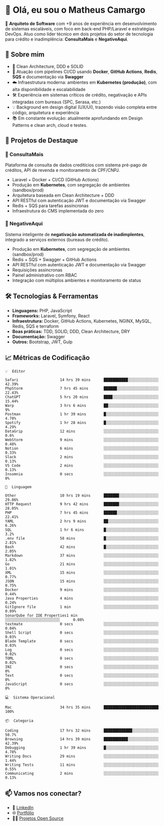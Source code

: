# 👋 Olá, eu sou o Matheus Camargo

🎯 **Arquiteto de Software** com +9 anos de experiência em desenvolvimento de sistemas escaláveis, com foco em back-end PHP/Laravel e estratégias DevOps. Atuo como líder técnico em dois projetos do setor de tecnologia para crédito e inadimplência: **ConsultaMais** e **NegativeAqui**.

## 🧠 Sobre mim

- 🚀 Clean Architecture, DDD e SOLID
- 🔁 Atuação com pipelines CI/CD usando **Docker**, **GitHub Actions**, **Redis**, **SQS** e documentação via **Swagger**
- ☁️ Infraestrutura moderna: ambientes em **Kubernetes (produção)**, com alta disponibilidade e escalabilidade
- 🛠️ Experiência em sistemas críticos de crédito, negativação e APIs integradas com bureaus (SPC, Serasa, etc.)
- 💡 Background em design digital (UX/UI), trazendo visão completa entre código, arquitetura e experiência
- 📚 Em constante evolução: atualmente aprofundando em Design Patterns e clean arch, cloud e testes.

## 🚧 Projetos de Destaque

### 🔹 ConsultaMais
Plataforma de consulta de dados creditícios com sistema pré-pago de créditos, API de revenda e monitoramento de CPF/CNPJ.

- Laravel + Docker + CI/CD (GitHub Actions)
- Produção em **Kubernetes**, com segregação de ambientes (sandbox/prod)
- Arquitetura baseada em Clean Architecture + DDD
- API RESTful com autenticação JWT e documentação via Swagger
- Redis + SQS para tarefas assíncronas
- Infraestrutura do CMS implementada do zero

### 🔹 NegativeAqui
Sistema inteligente de **negativação automatizada de inadimplentes**, integrado a serviços externos (bureaus de crédito).

- Produção em **Kubernetes**, com segregação de ambientes (sandbox/prod)
- Redis + SQS + Swagger + GitHub Actions
- API RESTful com autenticação JWT e documentação via Swagger
- Requisições assíncronas
- Painel administrativo com RBAC
- Integração com múltiplos ambientes e monitoramento de status

## 🛠️ Tecnologias & Ferramentas

- **Linguagens:** PHP, JavaScript
- **Frameworks:** Laravel, Symfony, React
- **Infraestrutura:** Docker, GitHub Actions, Kubernetes, NGINX, MySQL, Redis, SQS e terraform
- **Boas práticas:** TDD, SOLID, DDD, Clean Architecture, DRY
- **Documentação:** Swagger
- **Outros:** Bootstrap, JWT, Gulp

## 📈 Métricas de Codificação

```text
💡  Editor

Safari                   14 hrs 39 mins      ███████████░░░░░░░░░░░░░░     42.39%
PhpStorm                 7 hrs 45 mins       ██████░░░░░░░░░░░░░░░░░░░     22.43%
ChatGPT                  5 hrs 20 mins       ████░░░░░░░░░░░░░░░░░░░░░     15.44%
Warp                     3 hrs 6 mins        ██░░░░░░░░░░░░░░░░░░░░░░░         9%
Postman                  1 hr 39 mins        █░░░░░░░░░░░░░░░░░░░░░░░░      4.78%
Spotify                  1 hr 28 mins        █░░░░░░░░░░░░░░░░░░░░░░░░      4.29%
DataGrip                 12 mins             ░░░░░░░░░░░░░░░░░░░░░░░░░       0.6%
WebStorm                 9 mins              ░░░░░░░░░░░░░░░░░░░░░░░░░      0.48%
Notion                   6 mins              ░░░░░░░░░░░░░░░░░░░░░░░░░      0.33%
Slack                    2 mins              ░░░░░░░░░░░░░░░░░░░░░░░░░      0.13%
VS Code                  2 mins              ░░░░░░░░░░░░░░░░░░░░░░░░░      0.13%
Insomnia                 0 secs              ░░░░░░░░░░░░░░░░░░░░░░░░░         0%
```
```text
💬  Linguagem

Other                    10 hrs 19 mins      ███████░░░░░░░░░░░░░░░░░░     29.86%
HTTP Request             9 hrs 42 mins       ███████░░░░░░░░░░░░░░░░░░     28.05%
PHP                      7 hrs 45 mins       ██████░░░░░░░░░░░░░░░░░░░     22.41%
YAML                     2 hrs 9 mins        ██░░░░░░░░░░░░░░░░░░░░░░░      6.26%
SQL                      1 hr 6 mins         █░░░░░░░░░░░░░░░░░░░░░░░░       3.2%
.env file                58 mins             █░░░░░░░░░░░░░░░░░░░░░░░░      2.81%
Bash                     42 mins             █░░░░░░░░░░░░░░░░░░░░░░░░      2.05%
Markdown                 37 mins             ░░░░░░░░░░░░░░░░░░░░░░░░░      1.82%
Go                       21 mins             ░░░░░░░░░░░░░░░░░░░░░░░░░      1.01%
XML                      15 mins             ░░░░░░░░░░░░░░░░░░░░░░░░░      0.77%
JSON                     15 mins             ░░░░░░░░░░░░░░░░░░░░░░░░░      0.75%
Docker                   9 mins              ░░░░░░░░░░░░░░░░░░░░░░░░░      0.44%
Java Properties          4 mins              ░░░░░░░░░░░░░░░░░░░░░░░░░      0.24%
GitIgnore file           1 min               ░░░░░░░░░░░░░░░░░░░░░░░░░      0.09%
SonarQube for IDE Properties1 min               ░░░░░░░░░░░░░░░░░░░░░░░░░      0.08%
textmate                 0 secs              ░░░░░░░░░░░░░░░░░░░░░░░░░      0.04%
Shell Script             0 secs              ░░░░░░░░░░░░░░░░░░░░░░░░░      0.03%
Blade Template           0 secs              ░░░░░░░░░░░░░░░░░░░░░░░░░      0.03%
Log                      0 secs              ░░░░░░░░░░░░░░░░░░░░░░░░░      0.02%
TOML                     0 secs              ░░░░░░░░░░░░░░░░░░░░░░░░░      0.02%
INI                      0 secs              ░░░░░░░░░░░░░░░░░░░░░░░░░         0%
Text                     0 secs              ░░░░░░░░░░░░░░░░░░░░░░░░░         0%
JavaScript               0 secs              ░░░░░░░░░░░░░░░░░░░░░░░░░         0%
```
```text
💻  Sistema Operacional

Mac                      34 hrs 35 mins      █████████████████████████       100%
```
```text
📦  Categoria

Coding                   17 hrs 32 mins      █████████████░░░░░░░░░░░░      50.7%
Browsing                 14 hrs 39 mins      ███████████░░░░░░░░░░░░░░     42.39%
Debugging                1 hr 39 mins        █░░░░░░░░░░░░░░░░░░░░░░░░      4.78%
Writing Docs             29 mins             ░░░░░░░░░░░░░░░░░░░░░░░░░      1.44%
Writing Tests            11 mins             ░░░░░░░░░░░░░░░░░░░░░░░░░      0.55%
Communicating            2 mins              ░░░░░░░░░░░░░░░░░░░░░░░░░      0.13%
```

## 📫 Vamos nos conectar?

- 💼 [LinkedIn](https://www.linkedin.com/in/matheuscamargoxavier)
- 🌐 [Portfólio](https://matheuscamargo.co)
- 🧑‍💻 [Projetos Open Source](https://github.com/bymatheus)
